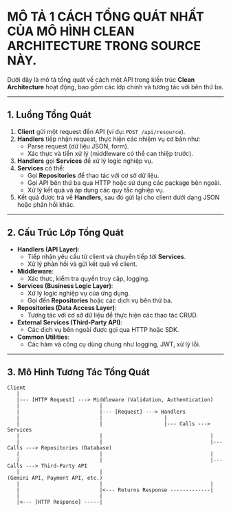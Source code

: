 # MÔ TẢ 1 CÁCH TỔNG QUÁT NHẤT CỦA MÔ HÌNH CLEAN ARCHITECTURE TRONG SOURCE NÀY.

Dưới đây là mô tả tổng quát về cách một API trong kiến trúc **Clean Architecture** hoạt động, bao gồm các lớp chính và tương tác với bên thứ ba.

---

## 1. **Luồng Tổng Quát**

1. **Client** gửi một request đến API (ví dụ: `POST /api/resource`).
2. **Handlers** tiếp nhận request, thực hiện các nhiệm vụ cơ bản như:
   - Parse request (dữ liệu JSON, form).
   - Xác thực và tiền xử lý (middleware có thể can thiệp trước).
3. **Handlers** gọi **Services** để xử lý logic nghiệp vụ.
4. **Services** có thể:
   - Gọi **Repositories** để thao tác với cơ sở dữ liệu.
   - Gọi API bên thứ ba qua HTTP hoặc sử dụng các package bên ngoài.
   - Xử lý kết quả và áp dụng các quy tắc nghiệp vụ.
5. Kết quả được trả về **Handlers**, sau đó gửi lại cho client dưới dạng JSON hoặc phản hồi khác.

---

## 2. **Cấu Trúc Lớp Tổng Quát**

- **Handlers (API Layer)**:
  - Tiếp nhận yêu cầu từ client và chuyển tiếp tới **Services**.
  - Xử lý phản hồi và gửi kết quả về client.
- **Middleware**:
  - Xác thực, kiểm tra quyền truy cập, logging.
- **Services (Business Logic Layer)**:
  - Xử lý logic nghiệp vụ của ứng dụng.
  - Gọi đến **Repositories** hoặc các dịch vụ bên thứ ba.
- **Repositories (Data Access Layer)**:
  - Tương tác với cơ sở dữ liệu để thực hiện các thao tác CRUD.
- **External Services (Third-Party API)**:
  - Các dịch vụ bên ngoài được gọi qua HTTP hoặc SDK.
- **Common Utilities**:
  - Các hàm và công cụ dùng chung như logging, JWT, xử lý lỗi.

---

## 3. **Mô Hình Tương Tác Tổng Quát**

```plaintext
Client
   |
   |--- [HTTP Request] ---> Middleware (Validation, Authentication)
   |                          |
   |                          |--- [Request] ---> Handlers
   |                          |                    |
   |                          |                    |--- Calls ---> Services
   |                          |                                   |
   |                          |                                   |--- Calls ---> Repositories (Database)
   |                          |                                   |
   |                          |                                   |--- Calls ---> Third-Party API
   |                          |                                               (Gemini API, Payment API, etc.)
   |                          |                                   |
   |                          |<--- Returns Response -------------|
   |                          |
   |<--- [HTTP Response] -----|

